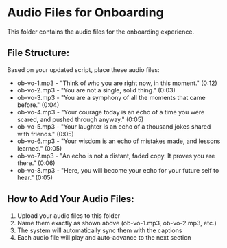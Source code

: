 # Audio Files for Onboarding

This folder contains the audio files for the onboarding experience.

## File Structure:
Based on your updated script, place these audio files:

- ob-vo-1.mp3 - "Think of who you are right now, in this moment." (0:12)
- ob-vo-2.mp3 - "You are not a single, solid thing." (0:03)  
- ob-vo-3.mp3 - "You are a symphony of all the moments that came before." (0:04)
- ob-vo-4.mp3 - "Your courage today is an echo of a time you were scared, and pushed through anyway." (0:05)
- ob-vo-5.mp3 - "Your laughter is an echo of a thousand jokes shared with friends." (0:05)
- ob-vo-6.mp3 - "Your wisdom is an echo of mistakes made, and lessons learned." (0:05)
- ob-vo-7.mp3 - "An echo is not a distant, faded copy. It proves you are there." (0:06)
- ob-vo-8.mp3 - "Here, you will become your echo for your future self to hear." (0:05)

## How to Add Your Audio Files:
1. Upload your audio files to this folder
2. Name them exactly as shown above (ob-vo-1.mp3, ob-vo-2.mp3, etc.)
3. The system will automatically sync them with the captions
4. Each audio file will play and auto-advance to the next section
